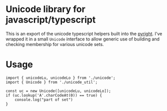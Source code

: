 # Unicode library for javascript/typescript

This is an export of the unicode typescript helpers built into the
[pyright](https://github.com/microsoft/pyright). I've wrapped it in a small
`Unicode` interface to allow generic use of building and checking membership for
various unicode sets.

# Usage

```
import { unicodeLu, unicodeLo } from './unicode';
import { Unicode } from './unicode_util';

const uc = new Unicode([unicodeLu, unicodeLo]);
if (uc.lookup('A'.charCodeAt(0)) == true) {
    console.log("part of set")
}
```
